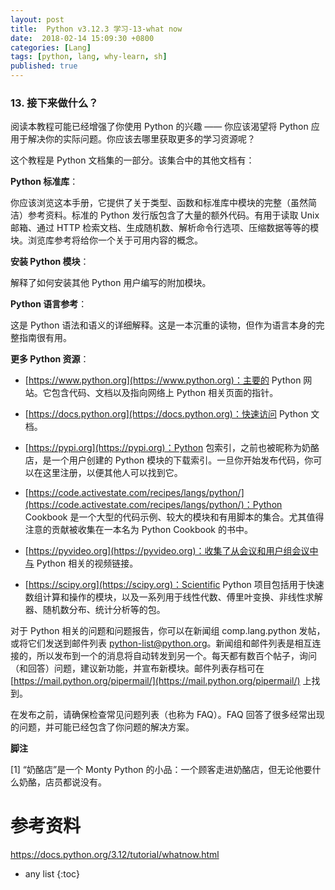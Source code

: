 ```yaml
---
layout: post
title:  Python v3.12.3 学习-13-what now
date:  2018-02-14 15:09:30 +0800 
categories: [Lang]
tags: [python, lang, why-learn, sh]
published: true
---
```


### 13. 接下来做什么？

阅读本教程可能已经增强了你使用 Python 的兴趣 —— 你应该渴望将 Python 应用于解决你的实际问题。你应该去哪里获取更多的学习资源呢？

这个教程是 Python 文档集的一部分。该集合中的其他文档有：

**Python 标准库**：

你应该浏览这本手册，它提供了关于类型、函数和标准库中模块的完整（虽然简洁）参考资料。标准的 Python 发行版包含了大量的额外代码。有用于读取 Unix 邮箱、通过 HTTP 检索文档、生成随机数、解析命令行选项、压缩数据等等的模块。浏览库参考将给你一个关于可用内容的概念。

**安装 Python 模块**：

解释了如何安装其他 Python 用户编写的附加模块。

**Python 语言参考**：

这是 Python 语法和语义的详细解释。这是一本沉重的读物，但作为语言本身的完整指南很有用。

**更多 Python 资源**：

- [https://www.python.org](https://www.python.org)：主要的 Python 网站。它包含代码、文档以及指向网络上 Python 相关页面的指针。
  
- [https://docs.python.org](https://docs.python.org)：快速访问 Python 文档。
  
- [https://pypi.org](https://pypi.org)：Python 包索引，之前也被昵称为奶酪店，是一个用户创建的 Python 模块的下载索引。一旦你开始发布代码，你可以在这里注册，以便其他人可以找到它。
  
- [https://code.activestate.com/recipes/langs/python/](https://code.activestate.com/recipes/langs/python/)：Python Cookbook 是一个大型的代码示例、较大的模块和有用脚本的集合。尤其值得注意的贡献被收集在一本名为 Python Cookbook 的书中。
  
- [https://pyvideo.org](https://pyvideo.org)：收集了从会议和用户组会议中与 Python 相关的视频链接。
  
- [https://scipy.org](https://scipy.org)：Scientific Python 项目包括用于快速数组计算和操作的模块，以及一系列用于线性代数、傅里叶变换、非线性求解器、随机数分布、统计分析等的包。

对于 Python 相关的问题和问题报告，你可以在新闻组 comp.lang.python 发帖，或将它们发送到邮件列表 python-list@python.org。新闻组和邮件列表是相互连接的，所以发布到一个的消息将自动转发到另一个。每天都有数百个帖子，询问（和回答）问题，建议新功能，并宣布新模块。邮件列表存档可在 [https://mail.python.org/pipermail/](https://mail.python.org/pipermail/) 上找到。

在发布之前，请确保检查常见问题列表（也称为 FAQ）。FAQ 回答了很多经常出现的问题，并可能已经包含了你问题的解决方案。

**脚注**

[1] 
“奶酪店”是一个 Monty Python 的小品：一个顾客走进奶酪店，但无论他要什么奶酪，店员都说没有。

# 参考资料

https://docs.python.org/3.12/tutorial/whatnow.html

* any list
{:toc}

